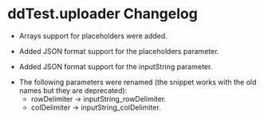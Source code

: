 # ddTest.uploader Changelog

+ Arrays support for placeholders were added.
- Added JSON format support for the placeholders parameter.
+ Added JSON format support for the inputString parameter.
* The following parameters were renamed (the snippet works with the old names but they are deprecated):
	* rowDelimiter → inputString_rowDelimiter.
	* colDelimiter → inputString_colDelimiter.
	
